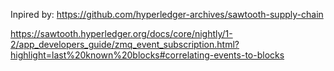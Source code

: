 Inpired by:
https://github.com/hyperledger-archives/sawtooth-supply-chain

https://sawtooth.hyperledger.org/docs/core/nightly/1-2/app_developers_guide/zmq_event_subscription.html?highlight=last%20known%20blocks#correlating-events-to-blocks
